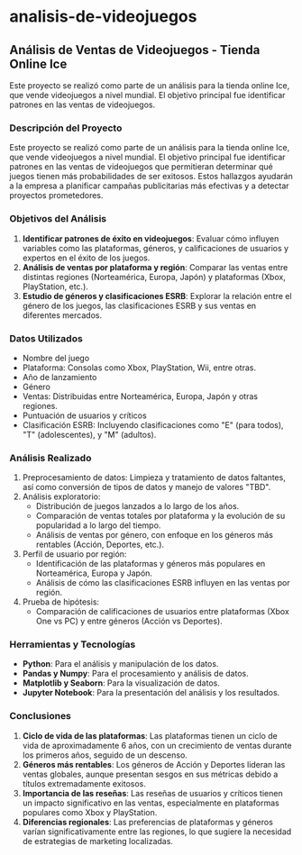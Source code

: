 # analisis-de-videojuegos

## Análisis de Ventas de Videojuegos - Tienda Online Ice
Este proyecto se realizó como parte de un análisis para la tienda online Ice, que vende videojuegos a nivel mundial. El objetivo principal fue identificar patrones en las ventas de videojuegos.

### Descripción del Proyecto
Este proyecto se realizó como parte de un análisis para la tienda online Ice, que vende videojuegos a nivel mundial. El objetivo principal fue identificar patrones en las ventas de videojuegos que permitieran determinar qué juegos tienen más probabilidades de ser exitosos. Estos hallazgos ayudarán a la empresa a planificar campañas publicitarias más efectivas y a detectar proyectos prometedores.

### Objetivos del Análisis
1. **Identificar patrones de éxito en videojuegos**: Evaluar cómo influyen variables como las plataformas, géneros, y calificaciones de usuarios y expertos en el éxito de los juegos.
2. **Análisis de ventas por plataforma y región**: Comparar las ventas entre distintas regiones (Norteamérica, Europa, Japón) y plataformas (Xbox, PlayStation, etc.).
3. **Estudio de géneros y clasificaciones ESRB**: Explorar la relación entre el género de los juegos, las clasificaciones ESRB y sus ventas en diferentes mercados.

### Datos Utilizados
* Nombre del juego
* Plataforma: Consolas como Xbox, PlayStation, Wii, entre otras.
* Año de lanzamiento
* Género
* Ventas: Distribuidas entre Norteamérica, Europa, Japón y otras regiones.
* Puntuación de usuarios y críticos
* Clasificación ESRB: Incluyendo clasificaciones como "E" (para todos), "T" (adolescentes), y "M" (adultos).

### Análisis Realizado
1. Preprocesamiento de datos: Limpieza y tratamiento de datos faltantes, así como conversión de tipos de datos y manejo de valores "TBD".
2. Análisis exploratorio:
   - Distribución de juegos lanzados a lo largo de los años.
   - Comparación de ventas totales por plataforma y la evolución de su popularidad a lo largo del tiempo.
   - Análisis de ventas por género, con enfoque en los géneros más rentables (Acción, Deportes, etc.).
3. Perfil de usuario por región:
   - Identificación de las plataformas y géneros más populares en Norteamérica, Europa y Japón.
   - Análisis de cómo las clasificaciones ESRB influyen en las ventas por región.
4. Prueba de hipótesis:
   - Comparación de calificaciones de usuarios entre plataformas (Xbox One vs PC) y entre géneros (Acción vs Deportes).
  
### Herramientas y Tecnologías
* **Python**: Para el análisis y manipulación de los datos.
* **Pandas y Numpy**: Para el procesamiento y análisis de datos.
* **Matplotlib y Seaborn**: Para la visualización de datos.
* **Jupyter Notebook**: Para la presentación del análisis y los resultados.

### Conclusiones
1. **Ciclo de vida de las plataformas**: Las plataformas tienen un ciclo de vida de aproximadamente 6 años, con un crecimiento de ventas durante los primeros años, seguido de un descenso.
2. **Géneros más rentables**: Los géneros de Acción y Deportes lideran las ventas globales, aunque presentan sesgos en sus métricas debido a títulos extremadamente exitosos.
3. **Importancia de las reseñas**: Las reseñas de usuarios y críticos tienen un impacto significativo en las ventas, especialmente en plataformas populares como Xbox y PlayStation.
4. **Diferencias regionales**: Las preferencias de plataformas y géneros varían significativamente entre las regiones, lo que sugiere la necesidad de estrategias de marketing localizadas.
